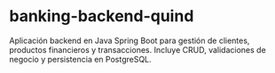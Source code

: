 # banking-backend-quind
Aplicación backend en Java Spring Boot para gestión de clientes, productos financieros y transacciones. Incluye CRUD, validaciones de negocio y persistencia en PostgreSQL.
